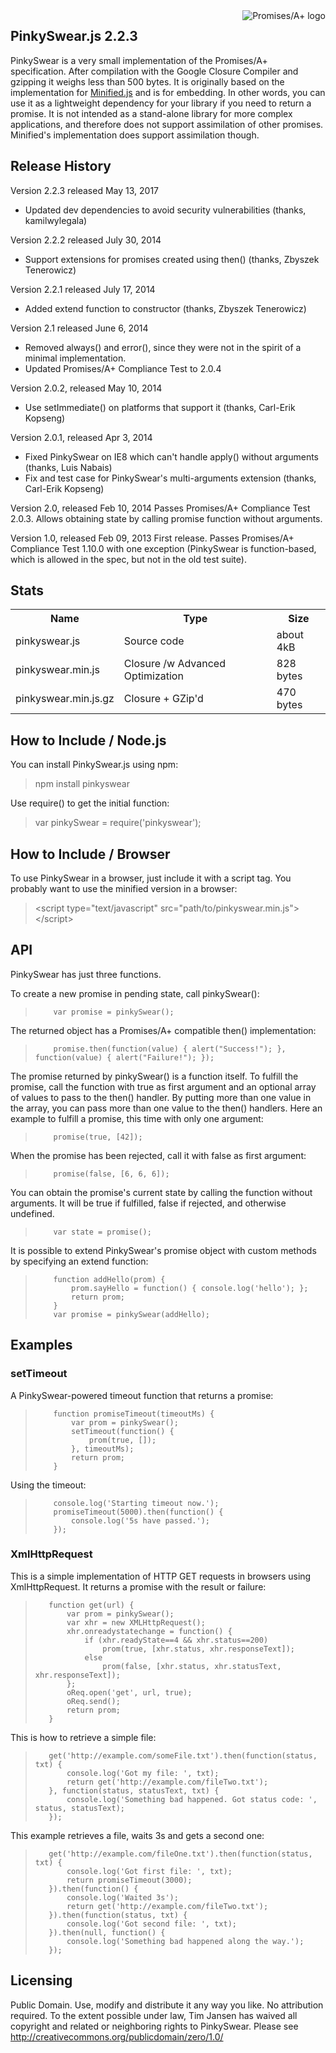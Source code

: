 <a href="http://promisesaplus.com/">
    <img src="http://promisesaplus.com/assets/logo-small.png" alt="Promises/A+ logo"
         title="Promises/A+ 1.1 compliant" align="right" />
</a>

## PinkySwear.js 2.2.3 ##

PinkySwear is a very small implementation of the Promises/A+ specification. After compilation with the
Google Closure Compiler and gzipping it weighs less than 500 bytes. It is originally based on the implementation for 
<a href="http://minifiedjs.com">Minified.js</a> and is for embedding. In other words, you can use it as a
lightweight dependency for your library if you need to return a promise. It is not intended as a stand-alone
library for more complex applications, and therefore does not support assimilation of other promises.
Minified's implementation does support assimilation though.
 
## Release History ##

Version 2.2.3 released May 13, 2017
- Updated dev dependencies to avoid security vulnerabilities (thanks, kamilwylegala)

Version 2.2.2 released July 30, 2014
- Support extensions for promises created using then() (thanks, Zbyszek Tenerowicz)

Version 2.2.1 released July 17, 2014
- Added extend function to constructor (thanks, Zbyszek Tenerowicz)

Version 2.1 released June 6, 2014
- Removed always() and error(), since they were not in the spirit of a minimal implementation.
- Updated Promises/A+ Compliance Test to 2.0.4

Version 2.0.2, released May 10, 2014
- Use setImmediate() on platforms that support it (thanks, Carl-Erik Kopseng)

Version 2.0.1, released Apr 3, 2014
- Fixed PinkySwear on IE8 which can't handle apply() without arguments (thanks, Luis Nabais)
- Fix and test case for PinkySwear's multi-arguments extension (thanks, Carl-Erik Kopseng)

Version 2.0, released Feb 10, 2014
Passes Promises/A+ Compliance Test 2.0.3. Allows obtaining state by calling promise function without arguments.

Version 1.0, released Feb 09, 2013
First release. Passes Promises/A+ Compliance Test 1.10.0 with one exception (PinkySwear is function-based, which is
allowed in the spec, but not in the old test suite).
 
 
## Stats ##

<table>
<tr><th>Name</th><th>Type</th><th>Size</th></tr>
<tr><td>pinkyswear.js</td><td>Source code</td><td>about 4kB</td></tr>
<tr><td>pinkyswear.min.js</td><td>Closure /w Advanced Optimization</td><td>828 bytes</td></tr>
<tr><td>pinkyswear.min.js.gz</td><td>Closure + GZip'd</td><td>470 bytes</td></tr>
</table>

## How to Include / Node.js ##

You can install PinkySwear.js using npm:
> npm install pinkyswear

Use require() to get the initial function:
> var pinkySwear = require('pinkyswear');


## How to Include / Browser ##

To use PinkySwear in a browser, just include it with a script tag. You probably want to use the minified version in a browser:
> &lt;script type="text/javascript" src="path/to/pinkyswear.min.js">&lt;/script>

 
## API ##
 
PinkySwear has just three functions.

To create a new promise in pending state, call pinkySwear():
>         var promise = pinkySwear();
 
The returned object has a Promises/A+ compatible then() implementation:
>         promise.then(function(value) { alert("Success!"); }, function(value) { alert("Failure!"); });
 
The promise returned by pinkySwear() is a function itself. To fulfill the promise, call the function with true as first argument and
an optional array of values to pass to the then() handler. By putting more than one value in the array, you can pass more than one
value to the then() handlers. Here an example to fulfill a promise, this time with only one argument: 
>         promise(true, [42]);
 
When the promise has been rejected, call it with false as first argument:
>         promise(false, [6, 6, 6]);

You can obtain the promise's current state by calling the function without arguments. It will be true if fulfilled,
false if rejected, and otherwise undefined.
>		  var state = promise();

It is possible to extend PinkySwear's promise object with custom methods by specifying an extend function:
>         function addHello(prom) { 
>             prom.sayHello = function() { console.log('hello'); }; 
>             return prom; 
>         }
>         var promise = pinkySwear(addHello);

## Examples ##
### setTimeout ###
A PinkySwear-powered timeout function that returns a promise:
>         function promiseTimeout(timeoutMs) {
>             var prom = pinkySwear();
>             setTimeout(function() {
>                 prom(true, []);
>             }, timeoutMs);
>             return prom; 
>         }

Using the timeout:
>         console.log('Starting timeout now.');
>         promiseTimeout(5000).then(function() {
>             console.log('5s have passed.');
>         });

### XmlHttpRequest ###
This is a simple implementation of HTTP GET requests in browsers using XmlHttpRequest. It returns a promise with the result or failure:
>        function get(url) {
>            var prom = pinkySwear();
>            var xhr = new XMLHttpRequest();
>            xhr.onreadystatechange = function() {
>                if (xhr.readyState==4 && xhr.status==200)
>                    prom(true, [xhr.status, xhr.responseText]);
>                else 
>                    prom(false, [xhr.status, xhr.statusText, xhr.responseText]);
>            };
>            oReq.open('get', url, true);
>            oReq.send();
>            return prom;
>        }

This is how to retrieve a simple file:
>        get('http://example.com/someFile.txt').then(function(status, txt) {
>            console.log('Got my file: ', txt);
>            return get('http://example.com/fileTwo.txt');
>        }, function(status, statusText, txt) {
>            console.log('Something bad happened. Got status code: ', status, statusText);
>        });


This example retrieves a file, waits 3s and gets a second one:
>        get('http://example.com/fileOne.txt').then(function(status, txt) {
>            console.log('Got first file: ', txt);
>            return promiseTimeout(3000);
>        }).then(function() {
>            console.log('Waited 3s');
>            return get('http://example.com/fileTwo.txt');
>        }).then(function(status, txt) {
>            console.log('Got second file: ', txt);
>        }).then(null, function() {
>            console.log('Something bad happened along the way.');
>        });


## Licensing ##

Public Domain. Use, modify and distribute it any way you like. No attribution required.
To the extent possible under law, Tim Jansen has waived all copyright and related or neighboring rights to PinkySwear.
Please see http://creativecommons.org/publicdomain/zero/1.0/
